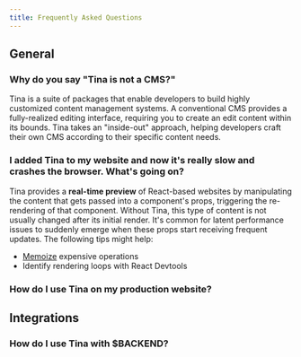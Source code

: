 ```yaml
---
title: Frequently Asked Questions
---
```


## General

### Why do you say "Tina is not a CMS?"

Tina is a suite of packages that enable developers to build highly customized content management systems. A conventional CMS provides a fully-realized editing interface, requiring you to create an edit content within its bounds. Tina takes an "inside-out" approach, helping developers craft their own CMS according to their specific content needs.

### I added Tina to my website and now it's really slow and crashes the browser. What's going on?

Tina provides a **real-time preview** of React-based websites by manipulating the content that gets passed into a component's props, triggering the re-rendering of that component. Without Tina, this type of content is not usually changed after its initial render. It's common for latent performance issues to suddenly emerge when these props start receiving frequent updates. The following tips might help:

- [Memoize](https://reactjs.org/docs/hooks-reference.html#usememo) expensive operations
- Identify rendering loops with React Devtools

### How do I use Tina on my production website?

## Integrations

### How do I use Tina with \$BACKEND?
